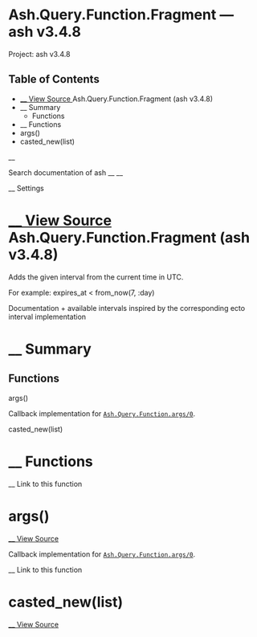 # Ash.Query.Function.Fragment — ash v3.4.8

Project: ash v3.4.8

## Table of Contents

- [ __ View Source ](external_link) Ash.Query.Function.Fragment (ash v3.4.8)
- __ Summary
  - Functions
- __ Functions
- args()
- casted_new(list)

__

Search documentation of ash __ __

__ Settings

#  [ __ View Source ](external_link) Ash.Query.Function.Fragment (ash v3.4.8)

Adds the given interval from the current time in UTC.

For example: expires_at < from_now(7, :day)

Documentation + available intervals inspired by the corresponding ecto interval implementation

#  __ Summary

##  Functions

args()

Callback implementation for [`Ash.Query.Function.args/0`](external_link).

casted_new(list)

#  __ Functions

__ Link to this function

# args()

[ __ View Source ](external_link)

Callback implementation for [`Ash.Query.Function.args/0`](external_link).

__ Link to this function

# casted_new(list)

[ __ View Source ](external_link)
